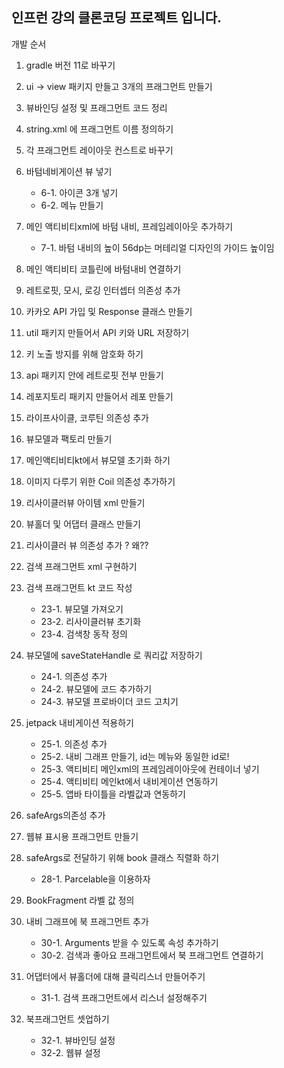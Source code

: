 ## 인프런 강의 클론코딩 프로젝트 입니다.

개발 순서

1. gradle 버전 11로 바꾸기

2. ui -> view 패키지 만들고 3개의 프래그먼트 만들기

3. 뷰바인딩 설정 및 프래그먼트 코드 정리

4. string.xml 에 프래그먼트 이름 정의하기

5. 각 프래그먼트 레이아웃 컨스트로 바꾸기

6. 바텀네비게이션 뷰 넣기
	- 6-1. 아이콘 3개 넣기
	- 6-2. 메뉴 만들기

7. 메인 액티비티xml에 바텀 내비, 프레임레이아웃 추가하기
	- 7-1. 바텀 내비의 높이 56dp는 머테리얼 디자인의 가이드 높이임

8. 메인 액티비티 코틀린에 바텀내비 연결하기

9. 레트로핏, 모시, 로깅 인터셉터 의존성 추가

10. 카카오 API 가입 및 Response 클래스 만들기

11. util 패키지 만들어서 API 키와 URL 저장하기

12. 키 노출 방지를 위해 암호화 하기

13. api 패키지 안에 레트로핏 전부 만들기

14. 레포지토리 패키지 만들어서 레포 만들기

15. 라이프사이클, 코루틴 의존성 추가

16. 뷰모델과 팩토리 만들기

17. 메인액티비티kt에서 뷰모델 초기화 하기

18. 이미지 다루기 위한 Coil 의존성 추가하기

19. 리사이클러뷰 아이템 xml 만들기

20. 뷰홀더 및 어댑터 클래스 만들기

21. 리사이클러 뷰 의존성 추가 ? 왜??

22. 검색 프래그먼트 xml 구현하기

23. 검색 프래그먼트 kt 코드 작성
	- 23-1. 뷰모델 가져오기
	- 23-2. 리사이클러뷰 초기화
	- 23-4. 검색창 동작 정의

24. 뷰모델에 saveStateHandle 로 쿼리값 저장하기
	- 24-1. 의존성 추가
	- 24-2. 뷰모델에 코드 추가하기
	- 24-3. 뷰모델 프로바이더 코드 고치기

25. jetpack 내비게이션 적용하기
	- 25-1. 의존성 추가
	- 25-2. 내비 그래프 만들기, id는 메뉴와 동일한 id로!
	- 25-3. 액티비티 메인xml의 프레임레이아웃에 컨테이너 넣기
	- 25-4. 액티비티 메인kt에서 내비게이션 연동하기
	- 25-5. 앱바 타이틀을 라벨값과 연동하기

26. safeArgs의존성 추가

27. 웹뷰 표시용 프래그먼트 만들기

28. safeArgs로 전달하기 위해 book 클래스 직렬화 하기
	- 28-1. Parcelable을 이용하자

29. BookFragment 라벨 값 정의

30. 내비 그래프에 북 프래그먼트 추가
	- 30-1. Arguments 받을 수 있도록 속성 추가하기
	- 30-2. 검색과 좋아요 프래그먼트에서 북 프래그먼트 연결하기

31. 어댑터에서 뷰홀더에 대해 클릭리스너 만들어주기
	- 31-1. 검색 프래그먼트에서 리스너 설정해주기

32. 북프래그먼트 셋업하기
	- 32-1. 뷰바인딩 설정
	- 32-2. 웹뷰 설정














